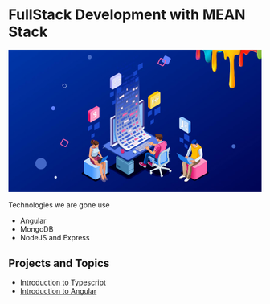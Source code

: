 # FullStack Development with MEAN Stack

![Mean Stack](/presentation/resources/fullstack_mean.jpg)

Technologies we are gone use

- Angular
- MongoDB
- NodeJS and Express

## Projects and Topics

- [Introduction to Typescript](/projects/ts_intro)
- [Introduction to Angular](/projects/simpleApp)
